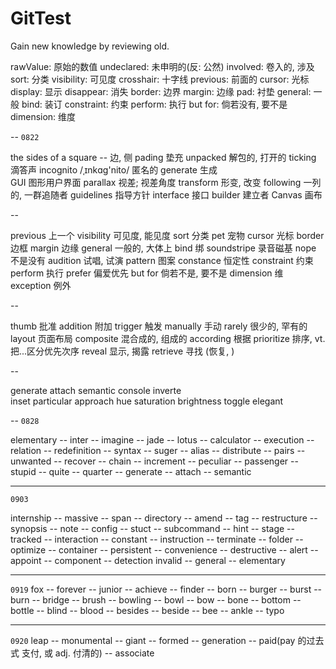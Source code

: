 # GitTest
Gain new knowledge by reviewing old.

rawValue: 原始的数值
undeclared: 未申明的(反: 公然)
involved: 卷入的, 涉及
sort:   分类
visibility: 可见度
crosshair:  十字线
previous:   前面的
cursor:     光标
display:    显示
disappear:   消失
border:      边界
margin:     边缘
pad:        衬垫
general:     一般
bind:       装订
constraint:     约束
perform:    执行
but for:    倘若没有, 要不是
dimension:   维度

--
`0822`

the sides of a square -- 边, 侧
pading      垫充
unpacked    解包的, 打开的
ticking     滴答声
incognito   /ˌɪnkɑɡ'nito/ 匿名的
generate    生成   
GUI         图形用户界面
parallax    视差; 视差角度
transform   形变, 改变
following   一列的, 一群追随者
guidelines  指导方针
interface   接口
builder     建立者
Canvas      画布
  
--

previous    上一个
visibility  可见度, 能见度
sort         分类
pet          宠物
cursor      光标
border      边框
margin       边缘
general      一般的, 大体上
bind        绑
soundstripe  录音磁基
nope        不是没有
audition    试唱, 试演
pattern     图案
constance    恒定性
constraint   约束
perform     执行
prefer      偏爱优先
but for     倘若不是, 要不是
dimension    维
exception    例外

--

thumb     批准
addition    附加
trigger      触发
manually     手动
rarely       很少的, 罕有的
layout       页面布局
composite    混合成的, 组成的
according        根据
prioritize       排序, vt. 把...区分优先次序
reveal       显示, 揭露
retrieve     寻找 (恢复, )

-- 

generate
attach
semantic
console
inverte     
inset
particular
approach
hue
saturation
brightness
toggle
elegant

-- 
`0828`

elementary -- inter -- imagine -- 
jade -- lotus -- calculator -- 
execution -- relation -- redefinition -- 
syntax -- suger -- alias -- 
distribute -- pairs -- unwanted -- 
recover -- chain -- increment -- 
peculiar -- passenger -- stupid -- 
quite -- quarter -- generate -- 
attach -- semantic

---
`0903`

internship -- massive -- span -- directory -- amend -- tag -- restructure -- synopsis -- note -- config -- 
stuct -- subcommand -- hint -- stage -- tracked -- interaction -- constant -- instruction -- terminate -- folder -- optimize -- container -- persistent -- convenience
-- destructive -- alert -- appoint -- component -- detection
invalid -- general -- elementary

---
`0919`
fox -- forever -- junior -- achieve -- finder -- born -- burger -- burst -- burn -- bridge -- brush -- bowling -- bowl -- bow -- bone -- bottom -- bottle -- blind -- blood -- besides -- beside -- bee -- ankle -- typo

---
`0920`
leap -- monumental -- giant -- formed -- generation -- paid(pay 的过去式 支付, 或 adj. 付清的) -- associate